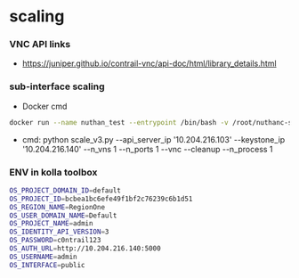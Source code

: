 # scaling

### VNC API links
* https://juniper.github.io/contrail-vnc/api-doc/html/library_details.html

### sub-interface scaling
* Docker cmd
```sh
docker run --name nuthan_test --entrypoint /bin/bash -v /root/nuthanc-scaling:/root/nuthanc-scaling --network=host -it bng-artifactory.juniper.net/contrail-nightly/contrail-test-test:2011.127
```
* cmd: python scale_v3.py --api_server_ip '10.204.216.103' --keystone_ip '10.204.216.140' --n_vns 1 --n_ports 1  --vnc --cleanup --n_process 1

### ENV in kolla toolbox
```sh
OS_PROJECT_DOMAIN_ID=default
OS_PROJECT_ID=bcbea1bc6efe49f1bf2c76239c6b1d51
OS_REGION_NAME=RegionOne
OS_USER_DOMAIN_NAME=Default
OS_PROJECT_NAME=admin
OS_IDENTITY_API_VERSION=3
OS_PASSWORD=c0ntrail123
OS_AUTH_URL=http://10.204.216.140:5000
OS_USERNAME=admin
OS_INTERFACE=public
```